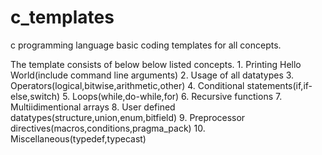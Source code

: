 # c_templates
c programming language basic coding templates for all concepts.

The template consists of below below listed concepts.
	1.	Printing Hello World(include command line arguments)
	2.	Usage of all datatypes
	3.	Operators(logical,bitwise,arithmetic,other)
	4.	Conditional statements(if,if-else,switch)
	5.	Loops(while,do-while,for)
	6.	Recursive functions
	7.	Multiidimentional arrays
	8.	User defined datatypes(structure,union,enum,bitfield)
	9.	Preprocessor directives(macros,conditions,pragma_pack)
	10.	Miscellaneous(typedef,typecast)

